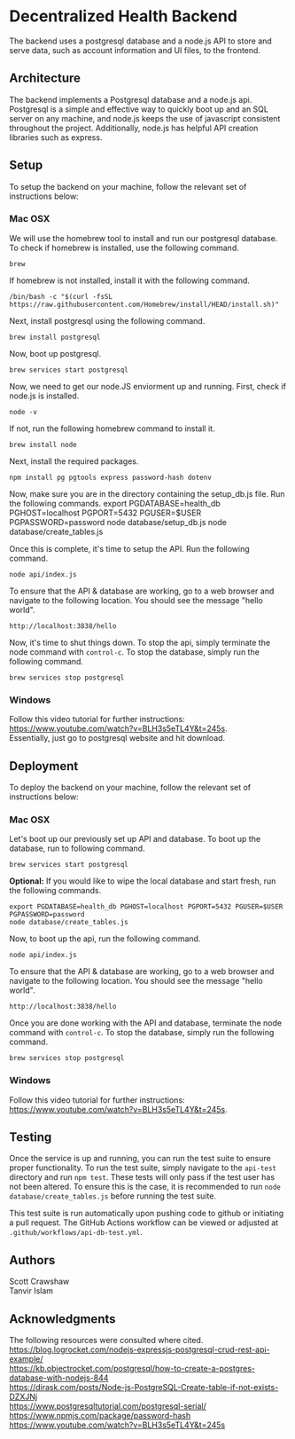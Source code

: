 
# Decentralized Health Backend

The backend uses a postgresql database and a node.js API to store and serve data, such as account information and UI files, to the frontend.

## Architecture

The backend implements a Postgresql database and a node.js api. Postgresql is a simple and effective way to quickly boot up and an SQL server on any machine, and node.js keeps the use of javascript consistent throughout the project. Additionally, node.js has helpful API creation libraries such as express.

## Setup

To setup the backend on your machine, follow the relevant set of instructions below:

### Mac OSX
We will use the homebrew tool to install and run our postgresql database. To check if homebrew is installed, use the following command.

    brew

If homebrew is not installed, install it with the following command.

    /bin/bash -c "$(curl -fsSL https://raw.githubusercontent.com/Homebrew/install/HEAD/install.sh)"

Next, install postgresql using the following command.

    brew install postgresql

Now, boot up postgresql.

    brew services start postgresql

Now, we need to get our node.JS enviorment up and running. First, check if node.js is installed.

    node -v

If not, run the following homebrew command to install it.

    brew install node

Next, install the required packages.

    npm install pg pgtools express password-hash dotenv

Now, make sure you are in the directory containing the setup_db.js file. Run the following commands.
    export PGDATABASE=health_db PGHOST=localhost PGPORT=5432 PGUSER=$USER PGPASSWORD=password
    node database/setup_db.js
    node database/create_tables.js

Once this is complete, it's time to setup the API. Run the following command.

    node api/index.js

To ensure that the API & database are working, go to a web browser and navigate to the following location. You should see the message "hello world".

    http://localhost:3838/hello

Now, it's time to shut things down. To stop the api, simply terminate the node command with `control-c`. To stop the database, simply run the following command.

    brew services stop postgresql
    
### Windows
Follow this video tutorial for further instructions:  
https://www.youtube.com/watch?v=BLH3s5eTL4Y&t=245s.  
Essentially, just go to postgresql website and hit download.

## Deployment
To deploy the backend on your machine, follow the relevant set of instructions below:

### Mac OSX
Let's boot up our previously set up API and database. To boot up the database, run to following command.

    brew services start postgresql

**Optional:** If you would like to wipe the local database and start fresh, run the following commands.

    export PGDATABASE=health_db PGHOST=localhost PGPORT=5432 PGUSER=$USER PGPASSWORD=password
    node database/create_tables.js

Now, to boot up the api, run the following command.

    node api/index.js

To ensure that the API & database are working, go to a web browser and navigate to the following location. You should see the message "hello world".

    http://localhost:3838/hello

Once you are done working with the API and database, terminate the node command with `control-c`. To stop the database, simply run the following command.

    brew services stop postgresql
    
### Windows 
Follow this video tutorial for further instructions:  
https://www.youtube.com/watch?v=BLH3s5eTL4Y&t=245s.

## Testing
Once the service is up and running, you can run the test suite to ensure proper functionality. To run the test suite, simply navigate to the `api-test` directory and run `npm test`. These tests will only pass if the test user has not been altered. To ensure this is the case, it is recommended to run `node database/create_tables.js` before running the test suite.  
  
This test suite is run automatically upon pushing code to github or initiating a pull request. The GitHub Actions workflow can be viewed or adjusted at `.github/workflows/api-db-test.yml`.

## Authors

Scott Crawshaw  
Tanvir Islam

## Acknowledgments
The following resources were consulted where cited.  
https://blog.logrocket.com/nodejs-expressjs-postgresql-crud-rest-api-example/  
https://kb.objectrocket.com/postgresql/how-to-create-a-postgres-database-with-nodejs-844  
https://dirask.com/posts/Node-js-PostgreSQL-Create-table-if-not-exists-DZXJNj  
https://www.postgresqltutorial.com/postgresql-serial/  
https://www.npmjs.com/package/password-hash
https://www.youtube.com/watch?v=BLH3s5eTL4Y&t=245s